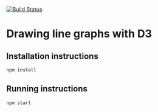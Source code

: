 [![Build Status](https://travis-ci.org/adrianblanco/lines-continuous-integration.svg?branch=master)](https://travis-ci.org/adrianblanco/lines-continuous-integration)

# Drawing line graphs with D3

## Installation instructions

```bash
npm install
```

## Running instructions

```bash
npm start
```